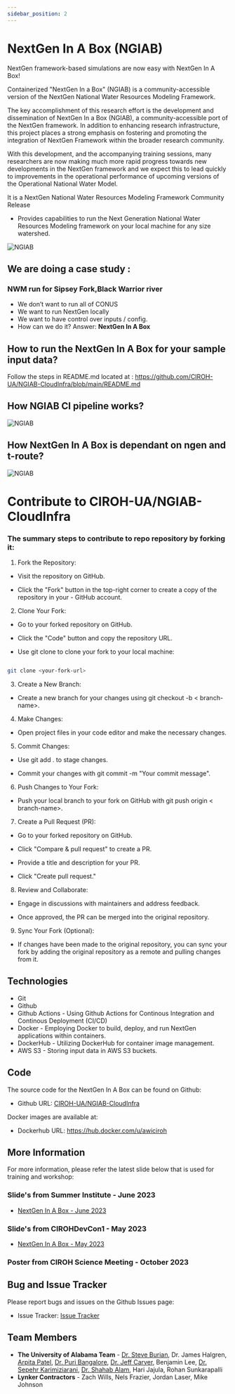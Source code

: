 ```yaml
---
sidebar_position: 2
---
```


# NextGen In A Box (NGIAB)

NextGen framework-based simulations are now easy with NextGen In A Box!

Containerized "NextGen In a Box" (NGIAB) is a community-accessible version of the NextGen National Water Resources Modeling Framework.

The key accomplishment of this research effort is the development and dissemination of NextGen In a Box (NGIAB), a community-accessible port of the NextGen framework. In addition to enhancing research infrastructure, this project places a strong emphasis on fostering and promoting the integration of NextGen Framework within the broader research community.

With this development, and the accompanying training sessions, many researchers are now making much more rapid progress towards new developments in the NextGen framework and we expect this to lead quickly to improvements in the operational performance of upcoming versions of the Operational National Water Model.

It is a NextGen National Water Resources Modeling Framework Community Release

- Provides capabilities to run the Next Generation National Water Resources Modeling framework on your local machine for any size watershed.

![NGIAB](/img/ngiab.jpg)

## We are doing a case study : 
### NWM run for Sipsey Fork,Black Warrior river

- We don’t want to run all of CONUS
- We want to run NextGen locally
- We want to have control over inputs / config.
- How can we do it? Answer: **NextGen In A Box**

## How to run the NextGen In A Box for your sample input data?

Follow the steps in README.md located at :
https://github.com/CIROH-UA/NGIAB-CloudInfra/blob/main/README.md

## How NGIAB CI pipeline works?

![NGIAB](/img/ngiab-ci.jpg)

## How NextGen In A Box is dependant on ngen and t-route?

![NGIAB](/img/ngiab-ngen-deps.jpg)

# Contribute to CIROH-UA/NGIAB-CloudInfra

### The summary steps to contribute to repo repository by forking it:

1. Fork the Repository:

- Visit the repository on GitHub.

- Click the "Fork" button in the top-right corner to create a copy of the repository in your - GitHub account.

2. Clone Your Fork:

- Go to your forked repository on GitHub.

- Click the "Code" button and copy the repository URL.

- Use git clone to clone your fork to your local machine:

```bash

git clone <your-fork-url>

```

3. Create a New Branch:

- Create a new branch for your changes using git checkout -b < branch-name>.

4. Make Changes:

- Open project files in your code editor and make the necessary changes.

5. Commit Changes:

- Use git add . to stage changes.

- Commit your changes with git commit -m "Your commit message".

6. Push Changes to Your Fork:

- Push your local branch to your fork on GitHub with git push origin < branch-name>.

7. Create a Pull Request (PR):

- Go to your forked repository on GitHub.

- Click "Compare & pull request" to create a PR.

- Provide a title and description for your PR.

- Click "Create pull request."

8. Review and Collaborate:

- Engage in discussions with maintainers and address feedback.

- Once approved, the PR can be merged into the original repository.

9. Sync Your Fork (Optional):

- If changes have been made to the original repository, you can sync your fork by adding the original repository as a remote and pulling changes from it.

## Technologies

- Git
- Github
- Github Actions - Using Github Actions for Continous Integration and Continous Deployment (CI/CD)
- Docker - Employing Docker to build, deploy, and run NextGen applications within containers.
- DockerHub - Utilizing DockerHub for container image management. 
- AWS S3 - Storing input data in AWS S3 buckets.

## Code

The source code for the NextGen In A Box can be found on Github:

- Github URL: [CIROH-UA/NGIAB-CloudInfra](https://github.com/CIROH-UA/NGIAB-CloudInfra)

Docker images are available at:

- Dockerhub URL: https://hub.docker.com/u/awiciroh

## More Information

For more information, please refer the latest slide below that is used for training and workshop:

### Slide's from Summer Institute - June 2023

- [NextGen In A Box - June 2023](https://github.com/CIROH-UA/Conferences/tree/main/SummerInstitute2023)

### Slide's from CIROHDevCon1 - May 2023

- [NextGen In A Box - May 2023](https://github.com/CIROH-UA/Conferences/tree/main/CIROHdevCon23)

### Poster from CIROH Science Meeting - October 2023



## Bug and Issue Tracker

Please report bugs and issues on the Github Issues page:

- Issue Tracker: [Issue Tracker](https://github.com/CIROH-UA/CloudInfra/issues/)

## Team Members

- **The University of Alabama Team** - [Dr. Steve Burian](https://eng.ua.edu/eng-directory/dr-steven-burian/), Dr. James Halgren, [Arpita Patel](https://dev.awi.ua.edu/about/staff/arpita-patel/), [Dr. Puri Bangalore](https://eng.ua.edu/eng-directory/dr-purushotham-bangalore/), [Dr. Jeff Carver](http://carver.cs.ua.edu/), Benjamin Lee, [Dr. Sepehr Karimiziarani](https://dev.awi.ua.edu/about/staff/sepehr-karimiziarani-ph-d/), [Dr. Shahab Alam](https://dev.awi.ua.edu/about/staff/md-shahabul-alam-ph-d/), Hari Jajula, Rohan Sunkarapalli
- **Lynker Contractors** - Zach Wills, Nels Frazier, Jordan Laser, Mike Johnson